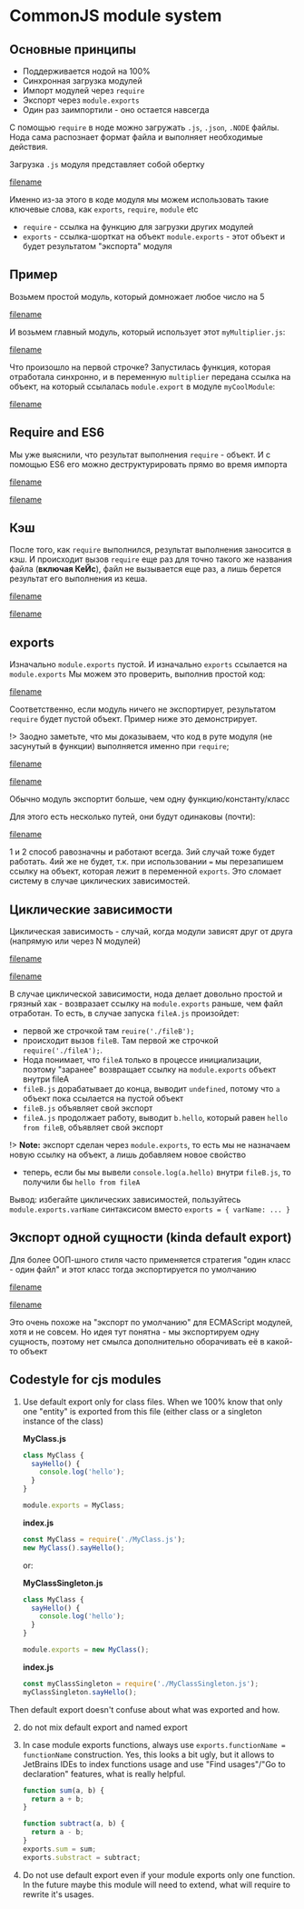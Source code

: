 # CommonJS module system

## Основные принципы

* Поддерживается нодой на 100%
* Синхронная загрузка модулей
* Импорт модулей через `require`
* Экспорт через `module.exports`
* Один раз заимпортили - оно остается навсегда


С помощью `require` в ноде можно загружать `.js`, `.json`, `.NODE` файлы. 
Нода сама распознает формат файла и выполняет необходимые действия.

Загрузка `.js` модуля представляет собой обертку 

[filename](CommonJS.js ':include :type=code :fragment=wrapForModule')

Именно из-за этого в коде модуля мы можем использовать такие ключевые слова, как `exports`, `require`, `module` etc

* `require` - ссылка на функцию для загрузки других модулей
* `exports` - ссылка-шорткат на объект `module.exports` - этот объект и будет результатом "экспорта" модуля

## Пример

Возьмем простой модуль, который домножает любое число на 5

[filename](code-examples/commonjs/multiplier/myMultiplier.js ':include :type=code')

И возьмем главный модуль, который использует этот `myMultiplier.js`:

[filename](code-examples/commonjs/multiplier/main.js ':include :type=code')

Что произошло на первой строчке? Запустилась функция, которая отработала синхронно, и в 
переменную `multiplier` передана ссылка на объект, на который ссылалась `module.export` в модуле `myCoolModule`:

[filename](code-examples/commonjs/multiplier/underTheHood.js ':include :type=code')

## Require and ES6

Мы уже выяснили, что результат выполнения `require` - объект. И с помощью ES6 его можно 
деструктурировать прямо во время импорта

[filename](code-examples/commonjs/require-es6/myModule.js ':include :type=code')

[filename](code-examples/commonjs/require-es6/main.js ':include :type=code')

## Кэш 

После того, как `require` выполнился, результат выполнения заносится в кэш. 
И происходит вызов `require` еще раз для точно такого же названия файла (**включая КеЙс**),
файл не вызывается еще раз, а лишь берется результат его выполнения из кеша.

[filename](code-examples/commonjs/cache/myModule.js ':include :type=code')

[filename](code-examples/commonjs/cache/main.js ':include :type=code')

## exports

Изначально `module.exports` пустой. И изначально `exports` ссылается на `module.exports`
Мы можем это проверить, выполнив простой код:

[filename](CommonJS.js ':include :type=code :fragment=emptyModuleExports')

Соответственно, если модуль ничего не экспортирует, результатом `require` будет пустой объект.
Пример ниже это демонстрирует. 

!> Заодно заметьте, что мы доказываем, что код в руте модуля (не засунутый в функции) выполняется
именно при `require`;

[filename](code-examples/commonjs/simple-exports/myModule.js ':include :type=code')

[filename](code-examples/commonjs/simple-exports/main.js ':include :type=code')

Обычно модуль экспортит больше, чем одну функцию/константу/класс

Для этого есть несколько путей, они будут одинаковы (почти):

[filename](code-examples/commonjs/exports/fooBarModule.js ':include :type=code')

1 и 2 способ равозначны и работают всегда. 3ий случай тоже будет работать. 4ий же не будет,
т.к. при использовании `=` мы перезапишем ссылку на объект, которая лежит в переменной `exports`.
Это сломает систему в случае циклических зависимостей.

## Циклические зависимости

Циклическая зависимость - случай, когда модули зависят друг от друга (напрямую или через N модулей)

[filename](code-examples/commonjs/circular-dependencies/fileA.js ':include :type=code')

[filename](code-examples/commonjs/circular-dependencies/fileB.js ':include :type=code')

В случае циклической зависимости, нода делает довольно простой и грязный хак - возвразает ссылку
на `module.exports` раньше, чем файл отработан. То есть, в случае запуска `fileA.js` произойдет:

* первой же строчкой там `reuire('./fileB');`
* происходит вызов `fileB`. Там первой же строчкой `require('./fileA');`. 
* Нода понимает, что `fileA` только в процессе инициализации, поэтому "заранее" возвращает ссылку
    на `module.exports` объект внутри fileA
* `fileB.js` дорабатывает до конца, выводит `undefined`, потому что `a` объект пока ссылается на пустой объект
* `fileB.js` объявляет свой экспорт
* `fileA.js` продолжает работу, выводит `b.hello`, который равен `hello from fileB`, объявляет свой экспорт

!> **Note:** экспорт сделан через `module.exports`, то есть мы не назначаем новую ссылку на объект, а лишь добавляем новое свойство

* теперь, если бы мы вывели `console.log(a.hello)` внутри `fileB.js`, то получили бы `hello from fileA`

Вывод: избегайте циклических зависимостей, пользуйтесь `module.exports.varName` синтаксисом вместо `exports = { varName: ... }`

## Экспорт одной сущности (kinda default export)

Для более ООП-шного стиля часто применяется стратегия "один класс - один файл" и этот класс тогда экспортируется по умолчанию

[filename](code-examples/commonjs/one-instance-export/myClass.js ':include :type=code')

[filename](code-examples/commonjs/one-instance-export/main.js ':include :type=code')

Это очень похоже на "экспорт по умолчанию" для ECMAScript модулей, хотя и не совсем. 
Но идея тут понятна - мы экспортируем одну сущность, поэтому нет смылса дополнительно оборачивать её
в какой-то объект

## Codestyle for cjs modules

1. Use default export only for class files. When we 100% know that only one "entity" is exported from this file (either class or a singleton instance of the class)

    **MyClass.js**
    ```javascript
    class MyClass {
      sayHello() {
        console.log('hello');
      }
    }
    
    module.exports = MyClass;
    ```
    
    **index.js**
    ```javascript
    const MyClass = require('./MyClass.js');
    new MyClass().sayHello();
    ```
    or:
    
    **MyClassSingleton.js**
    ```javascript
    class MyClass {
      sayHello() {
        console.log('hello');
      }
    }
    
    module.exports = new MyClass();
    ```
    
    **index.js**
    ```javascript
    const myClassSingleton = require('./MyClassSingleton.js');
    myClassSingleton.sayHello();
    ```

Then default export doesn't confuse about what was exported and how.

2. do not mix default export and named export
3. In case module exports functions, always use `exports.functionName = functionName` construction. Yes,
this looks a bit ugly, but it allows to JetBrains IDEs to index functions usage and use "Find usages"/"Go to declaration"
features, what is really helpful.

    ```javascript
    function sum(a, b) {
      return a + b;
    }
    
    function subtract(a, b) {
      return a - b;
    }
    exports.sum = sum;
    exports.substract = subtract;
    ```

4. Do not use default export even if your module exports only one function. In the future maybe this module will need to extend,
what will require to rewrite it's usages.

